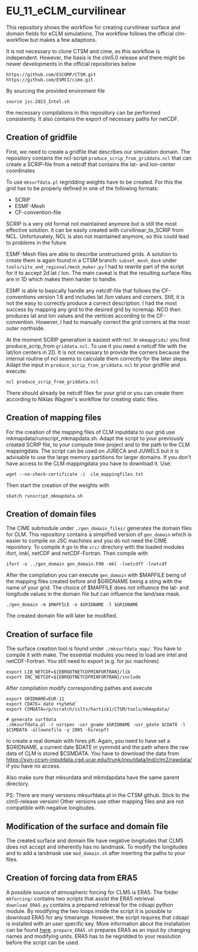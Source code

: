 # EU_11_eCLM_curvilinear

This repository shows the workflow for creating curvilinear surface and domain fields for eCLM simulations. The workflow follows the official clm-workflow but makes a few adaptions. 

It is not necessary to clone CTSM and cime, as this workflow is independent. However, the basis is the clm5.0 release and there might be newer developments in the official repositories below

```
https://github.com/ESCOMP/CTSM.git
https://github.com/ESMCI/cime.git
```
By sourcing the provided enviroment file

```
source jsc.2023_Intel.sh
```

the necessary compilations in this repository can be performed consistently. It also contains the export of necessary paths for netCDF.


## Creation of gridfile

First, we need to create a gridfile that describes our simulation domain. The repository contains the ncl-script `produce_scrip_from_griddata.ncl` that can create a SCRIP-file from a netcdf that contains the lat- and lon-center coordinates 

To use `mksurfdata.pl` regridding weights have to be created. For this the grid has to be properly defined in one of the following formats:

- SCRIP 
- ESMF-Mesh 
- CF-convention-file

SCRIP is a very old format not maintained anymore but is still the most effective solution. it can be easily created with curvilinear_to_SCRIP from NCL. Unfortunately, NCL is also not maintained anymore, so this could lead to problems in the future.

ESMF-Mesh files are able to describe unstructured grids. A solution to create them is again found in a CTSM branch: `subset_mesh_dask` under `tools/site_and_regional/mesh_maker.py` I had to rewrite part of the script for it to accept 2d lat / lon. The main caveat is that the resulting surface files are in 1D which makes them harder to handle.

ESMF is able to basically handle any netcdf-file that follows the CF-conventions version 1.6 and includes lat /lon values and corners. Still, it is not the easy to correctly produce a correct description. I had the most success by mapping any grid to the desired grid by ncremap. NCO then produces lat and lon values and the vertices according to the CF-convention. However, I had to manually correct the grid corners at the most outer northside.

At the moment SCRIP generation is easiest with ncl. In `mkmapgrids/` you find produce_scrip_from `griddata.ncl`. To use it you need a netcdf file with the lat/lon centers in 2D. It is not necessary to provide the corners because the internal routine of ncl seems to calculate them correctly for the later steps. Adapt the input in `produce_scrip_from_griddata.ncl` to your gridfile and execute:

```
ncl produce_scrip_from_griddata.ncl
```

There should already be netcdf files for your grid or you can create them according to Niklas Wagner's workflow for creating static files.
 
## Creation of mapping files

For the creation of the mapping files of CLM inputdata to our grid use mkmapdata/runscript_mkmapdata.sh. Adapt the script to your previously created SCRIP file, to your compute time project and to the path to the CLM mappingdata. The script can be used on JURECA and JUWELS but it is advisable to use the large memory partitions for larger domains. If you don't have access to the CLM mappingdata you have to download it. Use:

```
wget --no-check-certificate -i  clm_mappingfiles.txt
```
Then start the creation of the weights with
```
sbatch runscript_mkmapdata.sh
```

## Creation of domain files

The CIME submodule under `./gen_domain_files/` generates the domain files for CLM. This repository contains a simplified version of `gen_domain` which is easier to compile on JSC machines and you do not need the CIME repository. To compile it go to  the `src/` directory with the loaded modules ifort, imkl, netCDF and netCDF-Fortran. Then compile with 

```
ifort -o ../gen_domain gen_domain.F90 -mkl -lnetcdff -lnetcdf
```

After the compilation you can execute `gen_domain` with $MAPFILE being of the mapping files created before and $GRIDNAME being a sting with the name of your grid. The choice of $MAPFILE does not influence the lat- and longitude values in the domain file but can influence the land/sea mask. 

```
./gen_domain -m $MAPFILE -o $GRIDNAME -l $GRIDNAME
```

The created domain file will later be modified.



## Creation of surface file

The surface creation tool is found under `./mksurfdata_map/`. You have to compile it with make. The essential modules you need to load are intel and netCDF-Fortran. You still need to export (e.g. for jsc machines)

```
export LIB_NETCDF=${EBROOTNETCDFMINFORTRAN}/lib
export INC_NETCDF=${EBROOTNETCDFMINFORTRAN}/include

```
After compilation modify corresponding pathes and execute 
```
export GRIDNAME=EUR-11
export CDATE=`date +%y%m%d`
export CSMDATA=/p/scratch/cslts/hartick1/CTSM/tools/mkmapdata/

# generate surfdata
./mksurfdata.pl -r usrspec -usr_gname $GRIDNAME -usr_gdate $CDATE -l $CSMDATA -allownofile -y 2005 -hirespft
```
to create a real domain with hires pft. Again, you need to have set a $GRIDNAME, a current date $DATE in yymmdd and the path where the raw data of CLM is stored $CSMDATA. You have to download the data from https://svn-ccsm-inputdata.cgd.ucar.edu/trunk/inputdata/lnd/clm2/rawdata/ if you have no access.

Also make sure that mksurdata and mkmdapdata have the same parent directory.

PS: There are many versions mksurfdata.pl in the CTSM github. Stick to the clm5-release version! Other versions use other mapping files and are not compatible with negative longitudes.

## Modification of the surface and domain file

The created surface and domain file have negative longitudes that CLM5 does not accept and inherently has no landmask. To modify the longitudes and to add a landmask use `mod_domain.sh` after inserting the paths to your files.

## Creation of forcing data from ERA5

A possible source of atmospheric forcing for CLM5 is ERA5. The folder `mkforcing/` contains two scripts that assist the ERA5 retrieval. `download_ERA5.py` contains a prepared retrieval for the cdsapi python module. By modifying the two loops inside the script it is possible to download ERA5 for any timerange. However, the script requires that cdsapi is installed with an user specific key. More information about the installation can be found [here](https://cds.climate.copernicus.eu/api-how-to). 
`prepare_ERA5.sh` prepares ERA5 as an input by changing names and modifying units. ERA5 has to be regridded to your resolution before the script can be used.









